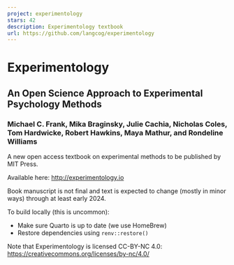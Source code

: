 ```yaml
---
project: experimentology
stars: 42
description: Experimentology textbook
url: https://github.com/langcog/experimentology
---
```


Experimentology
===============

An Open Science Approach to Experimental Psychology Methods
-----------------------------------------------------------

### Michael C. Frank, Mika Braginsky, Julie Cachia, Nicholas Coles, Tom Hardwicke, Robert Hawkins, Maya Mathur, and Rondeline Williams

A new open access textbook on experimental methods to be published by MIT Press.

Available here: http://experimentology.io

Book manuscript is not final and text is expected to change (mostly in minor ways) through at least early 2024.

To build locally (this is uncommon):

-   Make sure Quarto is up to date (we use HomeBrew)
-   Restore dependencies using `renv::restore()`

Note that Experimentology is licensed CC-BY-NC 4.0: https://creativecommons.org/licenses/by-nc/4.0/
